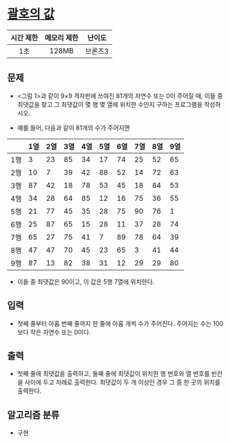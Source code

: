 # [괄호의 값](https://www.acmicpc.net/problem/2566)

|시간 제한|메모리 제한|난이도|
|:-------:|:---------:|:---:|
|1초|128MB|브론즈3|

## 문제
- <그림 1>과 같이 9×9 격자판에 쓰여진 81개의 자연수 또는 0이 주어질 때, 이들 중 최댓값을 찾고 그 최댓값이 몇 행 몇 열에 위치한 수인지 구하는 프로그램을 작성하시오.

- 예를 들어, 다음과 같이 81개의 수가 주어지면

| |1열|2열|3열|4열|5열|6열|7열|8열|9열|
|-|---|---|---|---|---|---|---|---|---|
1행| 3|23|85|34|17|74|25|52|65
2행|10|7 |39|42|88|52|14|72|63
3행|87|42|18|78|53|45|18|84|53
4행|34|28|64|85|12|16|75|36|55
5행|21|77|45|35|28|75|90|76|1
6행|25|87|65|15|28|11|37|28|74
7행|65|27|75|41|7 |89|78|64|39
8행|47|47|70|45|23|65|3	|41|44
9행|87|13|82|38|31|12|29|29|80

- 이들 중 최댓값은 90이고, 이 값은 5행 7열에 위치한다.

## 입력
- 첫째 줄부터 아홉 번째 줄까지 한 줄에 아홉 개씩 수가 주어진다. 주어지는 수는 100보다 작은 자연수 또는 0이다.

## 출력
- 첫째 줄에 최댓값을 출력하고, 둘째 줄에 최댓값이 위치한 행 번호와 열 번호를 빈칸을 사이에 두고 차례로 출력한다. 최댓값이 두 개 이상인 경우 그 중 한 곳의 위치를 출력한다.

## 알고리즘 분류
- 구현
